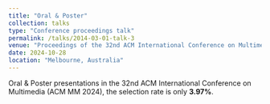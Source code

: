 ```yaml
---
title: "Oral & Poster"
collection: talks
type: "Conference proceedings talk"
permalink: /talks/2014-03-01-talk-3
venue: "Proceedings of the 32nd ACM International Conference on Multimedia"
date: 2024-10-28
location: "Melbourne, Australia"
---
```

Oral & Poster presentations in the 32nd ACM International Conference on Multimedia (ACM MM 2024), the selection rate is only **3.97%**.
